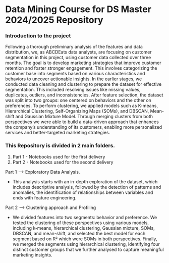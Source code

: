 # Data Mining Course for DS Master 2024/2025 Repository
### Introduction to the project 
  Following a thorough preliminary analysis of the features and data distribution, we, as ABCDEats data analysts, are focusing on customer segmentation in this project, using customer data collected over three months. The goal is to develop marketing strategies that improve customer retention and foster stronger engagement. This involves categorizing the customer base into segments based on various characteristics and behaviors to uncover actionable insights.
In the earlier stages, we conducted data cleaning and clustering to prepare the dataset for effective segmentation. This included resolving issues like missing values, duplicates, outliers, and inconsistencies. After feature selection, the dataset was split into two groups: one centered on behaviors and the other on preferences. To perform clustering, we applied models such as K-means, Hierarchical Clustering, Self-Organizing Maps (SOMs), and DBSCAN, Mean-shift and Gaussian Mixture Model. Through merging clusters from both perspectives we were able to build a data-driven approach that enhances the company’s understanding of its customers, enabling more personalized services and better-targeted marketing strategies.

### This Repository is divided in 2 main folders.
1. Part 1 - Notebooks used for the first delivery
2. Part 2 - Notebooks used for the second delivery

Part 1 --> Exploratory Data Analysis.
- This analysis starts with an in-depth exploration of the dataset, which includes descriptive analysis, followed by the detection of patterns and anomalies, the identification of relationships between variables and ends with feature engineering.

Part 2 --> Clustering approach and Profiling 
- We divided features into two segments: behavior and preference. We tested the clustering of these perspectives using various models, including k-means, hierarchical clustering, Gaussian mixture, SOMs, DBSCAN, and mean-shift, and selected the best model for each segment based on R² which were SOMs in both perspectives. Finally, we merged the segments using hierarchical clustering, identifying four distinct customer groups that we further analysed to capture meaningful marketing insights.
